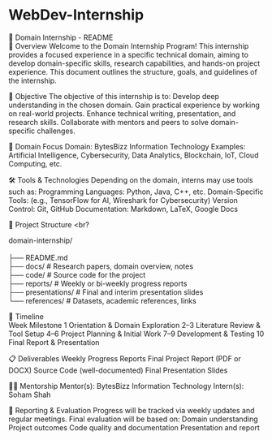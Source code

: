 # WebDev-Internship

📘 Domain Internship - README <br>
📌 Overview
Welcome to the Domain Internship Program! This internship provides a focused experience in a specific technical domain, aiming to develop domain-specific skills, research capabilities, and hands-on project experience. This document outlines the structure, goals, and guidelines of the internship.

🎯 Objective
The objective of this internship is to:
Develop deep understanding in the chosen domain.
Gain practical experience by working on real-world projects.
Enhance technical writing, presentation, and research skills.
Collaborate with mentors and peers to solve domain-specific challenges.

🧠 Domain Focus
Domain: BytesBizz Information Technology
Examples: Artificial Intelligence, Cybersecurity, Data Analytics, Blockchain, IoT, Cloud Computing, etc.

🛠️ Tools & Technologies
Depending on the domain, interns may use tools such as:
Programming Languages: Python, Java, C++, etc.
Domain-Specific Tools: (e.g., TensorFlow for AI, Wireshark for Cybersecurity)
Version Control: Git, GitHub
Documentation: Markdown, LaTeX, Google Docs

📁 Project Structure <br?

domain-internship/ <br><br>
├── README.md <br>
├── docs/              # Research papers, domain overview, notes <br>
├── code/              # Source code for the project <br>
├── reports/           # Weekly or bi-weekly progress reports <br>
├── presentations/     # Final and interim presentation slides <br>
└── references/        # Datasets, academic references, links <br>


📅 Timeline <br>
Week	Milestone
1	Orientation & Domain Exploration
2–3	Literature Review & Tool Setup
4–6	Project Planning & Initial Work
7–9	Development & Testing
10	Final Report & Presentation

📋 Deliverables
Weekly Progress Reports
Final Project Report (PDF or DOCX)
Source Code (well-documented)
Final Presentation Slides

👨‍🏫 Mentorship
Mentor(s): BytesBizz Information Technology
Intern(s): Soham Shah

📝 Reporting & Evaluation
Progress will be tracked via weekly updates and regular meetings. Final evaluation will be based on:
Domain understanding
Project outcomes
Code quality and documentation
Presentation and report

